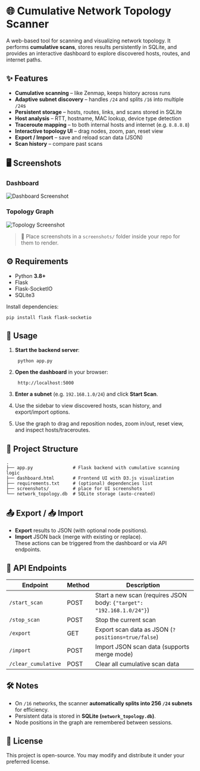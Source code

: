 # 🌐 Cumulative Network Topology Scanner
A web-based tool for scanning and visualizing network topology. It performs **cumulative scans**, stores results persistently in SQLite, and provides an interactive dashboard to explore discovered hosts, routes, and internet paths.

## ✨ Features
- **Cumulative scanning** – like Zenmap, keeps history across runs  
- **Adaptive subnet discovery** – handles `/24` and splits `/16` into multiple `/24`s  
- **Persistent storage** – hosts, routes, links, and scans stored in SQLite  
- **Host analysis** – RTT, hostname, MAC lookup, device type detection  
- **Traceroute mapping** – to both internal hosts and internet (e.g. `8.8.8.8`)  
- **Interactive topology UI** – drag nodes, zoom, pan, reset view  
- **Export / Import** – save and reload scan data (JSON)  
- **Scan history** – compare past scans  

## 🖥️ Screenshots
### Dashboard
![Dashboard Screenshot](https://github.com/thineshsthinesh/external/blob/main/Screenshot%202025-09-28%20184803.png)

### Topology Graph
![Topology Screenshot](screenshots/topology.png)

> 📌 Place screenshots in a `screenshots/` folder inside your repo for them to render.

## ⚙️ Requirements
- Python **3.8+**  
- Flask  
- Flask-SocketIO  
- SQLite3  

Install dependencies:
    
    pip install flask flask-socketio

## 🚀 Usage
1. **Start the backend server**:
    
        python app.py

2. **Open the dashboard** in your browser:
    
        http://localhost:5000

3. **Enter a subnet** (e.g. `192.168.1.0/24`) and click **Start Scan**.  
4. Use the sidebar to view discovered hosts, scan history, and export/import options.  
5. Use the graph to drag and reposition nodes, zoom in/out, reset view, and inspect hosts/traceroutes.  

## 📂 Project Structure
    .
    ├── app.py               # Flask backend with cumulative scanning logic
    ├── dashboard.html       # Frontend UI with D3.js visualization
    ├── requirements.txt     # (optional) dependencies list
    ├── screenshots/         # place for UI screenshots
    └── network_topology.db  # SQLite storage (auto-created)

## 📤 Export / 📥 Import
- **Export** results to JSON (with optional node positions).  
- **Import** JSON back (merge with existing or replace).  
These actions can be triggered from the dashboard or via API endpoints.

## 🔌 API Endpoints
| Endpoint            | Method | Description |
|---------------------|--------|-------------|
| `/start_scan`       | POST   | Start a new scan (requires JSON body: `{"target": "192.168.1.0/24"}`) |
| `/stop_scan`        | POST   | Stop the current scan |
| `/export`           | GET    | Export scan data as JSON (`?positions=true/false`) |
| `/import`           | POST   | Import JSON scan data (supports merge mode) |
| `/clear_cumulative` | POST   | Clear all cumulative scan data |

## 🛠️ Notes
- On `/16` networks, the scanner **automatically splits into 256 `/24` subnets** for efficiency.  
- Persistent data is stored in **SQLite (`network_topology.db`)**.  
- Node positions in the graph are remembered between sessions.

## 📜 License
This project is open-source. You may modify and distribute it under your preferred license.
